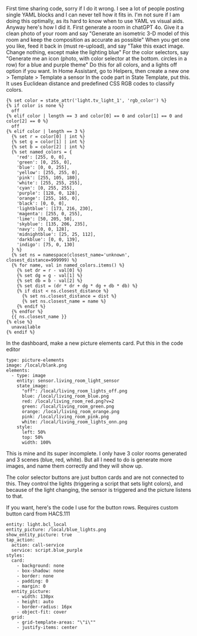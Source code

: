 First time sharing code, sorry if I do it wrong. I see a lot of people posting single YAML blocks and I can never tell how it fits in. I'm not sure if I am doing this optimally, as its hard to know when to use YAML vs visual aids. Anyway here's how I did it.
First generate a room in chatGPT 4o. Give it a clean photo of your room and say "Generate an isometric 3-D model of this room and keep the composition as accurate as possible"
When you get one you like, feed it back in (must re-upload), and say "Take this exact image. Change nothing, except make the lighting blue"
For the color selectors, say "Generate me an icon (photo, with color selector at the bottom. circles in a row) for a blue and purple theme"
Do this for all colors, and a lights off option if you want.
In Home Assistant, go to Helpers, then create a new one > Template > Template a sensor
In the code part in State Template, put this. It uses Euclidean distance and predefined CSS RGB codes to classify colors. 
```
{% set color = state_attr('light.tv_light_1', 'rgb_color') %}
{% if color is none %}
  off
{% elif color | length == 3 and color[0] == 0 and color[1] == 0 and color[2] == 0 %}
  off
{% elif color | length == 3 %}
  {% set r = color[0] | int %}
  {% set g = color[1] | int %}
  {% set b = color[2] | int %}
  {% set named_colors = {
    'red': [255, 0, 0],
    'green': [0, 255, 0],
    'blue': [0, 0, 255],
    'yellow': [255, 255, 0],
    'pink': [255, 105, 180],
    'white': [255, 255, 255],
    'cyan': [0, 255, 255],
    'purple': [128, 0, 128],
    'orange': [255, 165, 0],
    'black': [0, 0, 0],
    'lightblue': [173, 216, 230],
    'magenta': [255, 0, 255],
    'lime': [50, 205, 50],
    'skyblue': [135, 206, 235],
    'navy': [0, 0, 128],
    'midnightblue': [25, 25, 112],
    'darkblue': [0, 0, 139],
    'indigo': [75, 0, 130]
  } %}
  {% set ns = namespace(closest_name='unknown', closest_distance=999999) %}
  {% for name, val in named_colors.items() %}
    {% set dr = r - val[0] %}
    {% set dg = g - val[1] %}
    {% set db = b - val[2] %}
    {% set dist = (dr * dr + dg * dg + db * db) %}
    {% if dist < ns.closest_distance %}
      {% set ns.closest_distance = dist %}
      {% set ns.closest_name = name %}
    {% endif %}
  {% endfor %}
  {{ ns.closest_name }}
{% else %}
  unavailable
{% endif %}
```
In the dashboard, make a new picture elements card. Put this in the code editor
```
type: picture-elements
image: /local/blank.png
elements:
  - type: image
    entity: sensor.living_room_light_sensor
    state_image:
      "off": /local/living_room_lights_off.png
      blue: /local/living_room_blue.png
      red: /local/living_room_red.png?v=2
      green: /local/living_room_green.png
      orange: /local/living_room_orange.png
      pink: /local/living_room_pink.png
      white: /local/living_room_lights_onn.png
    style:
      left: 50%
      top: 50%
      width: 100%
```

This is mine and its super incomplete. I only have 3 color rooms generated and 3 scenes (blue, red, white). But all I need to do is generate more images, and name them correctly and they will show up.

The color selector buttons are just button cards and are not connected to this. They control the lights (triggering a script that sets light colors), and because of the light changing, the sensor is triggered and the picture listens to that.

If you want, here's the code I use for the button rows. Requires custom button card from HACS.111
````type: custom:button-card
entity: light.bcl_local
entity_picture: /local/blue_lights.png
show_entity_picture: true
tap_action:
  action: call-service
  service: script.blue_purple
styles:
  card:
    - background: none
    - box-shadow: none
    - border: none
    - padding: 0
    - margin: 0
  entity_picture:
    - width: 130px
    - height: auto
    - border-radius: 16px
    - object-fit: cover
  grid:
    - grid-template-areas: "\"i\""
    - justify-items: center
